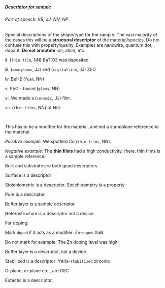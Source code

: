##### Descriptor for sample

###### Part of speech: VB, JJ, NN, NP

Special descriptions of the shape/type for the sample. The vast majority of the cases this will be a **structural descriptor** of the material/species. Do not confuse this with property/quality. Examples are nanowire, quantum dot, dopant. **Do not annotate** ion, atom, etc.

ii. (`Thin film`, NN) BaTiO3 was deposited

iii. (`amorphous`, JJ) and (`crystalline`, JJ) ZnO

iv. BeH2 (`foam`, NN)

v. PbO - based (`glass`, NN)

vi. We made a (`ceramic`, JJ) film.

vii. (`thin films`, NN) of NiO.

&nbsp;

This has to be a modifier for the material, and not a standalone reference to the material.

*Poisitive example:* We sputterd Co (`thin films`, NN).

*Negative example:* The **thin films** had a high conductivity. (here, thin films is a sample reference)


Bulk and substrate are both good descriptors.

Surface is a descriptor

Stoichiometric is a descriptor. Stoichioometry is a property.

Pure is a descriptor

Buffer layer is a sample descriptor

Heterostructure is a descriptor not a device.

For doping:

Mark `doped` if it acts as a modifier: Zn-`doped` GaN

Do not mark for example: The Zn doping level was high

Buffer layer is a descriptor, not a device.

Stabilized is a descriptor: Yttria-`stabilized` zirconia

C-plane, m-plane etc., are DSC

Eutectic is a descriptor.